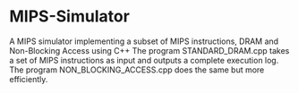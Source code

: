 # MIPS-Simulator
A MIPS simulator implementing a subset of MIPS instructions, DRAM and Non-Blocking Access using C++
The program STANDARD_DRAM.cpp takes a set of MIPS instructions as input and outputs a complete execution log. The program NON_BLOCKING_ACCESS.cpp does the same but more efficiently.
